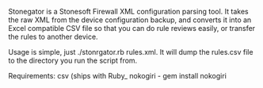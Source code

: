 Stonegator is a Stonesoft Firewall XML configuration parsing tool. It takes the raw XML from the device configuration backup, and converts
it into an Excel compatible CSV file so that you can do rule reviews easily, or transfer the rules to another device.

Usage is simple, just ./stonrgator.rb rules.xml. It will dump the rules.csv file to the directory you run the script from.

Requirements:
csv (ships with Ruby_
nokogiri - gem install nokogiri
